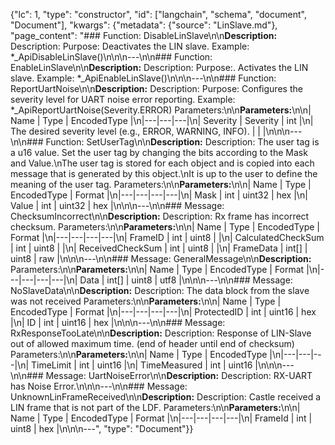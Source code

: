 {"lc": 1, "type": "constructor", "id": ["langchain", "schema", "document", "Document"], "kwargs": {"metadata": {"source": "LinSlave.md"}, "page_content": "### Function: DisableLinSlave\n\n**Description:** Description: Purpose: Deactivates the LIN slave. Example: *_ApiDisableLinSlave()\n\n\n---\n\n### Function: EnableLinSlave\n\n**Description:** Description: Purpose:. Activates the LIN slave. Example: *_ApiEnableLinSlave()\n\n\n---\n\n### Function: ReportUartNoise\n\n**Description:** Description: Purpose: Configures the severity level for UART noise error reporting. Example: *_ApiReportUartNoise(Severity.ERROR) Parameters:\n\n**Parameters:**\n\n| Name | Type | EncodedType |\n|---|---|---|\n| Severity | Severity | int |\n| The desired severity level (e.g., ERROR, WARNING, INFO). |  |  |\n\n\n---\n\n### Function: SetUserTag\n\n**Description:** Description: The user tag is a u16 value. Set the user tag by changing the bits according to the Mask and Value.\nThe user tag is stored for each object and is copied into each message that is generated by this object.\nIt is up to the user to define the meaning of the user tag. Parameters:\n\n**Parameters:**\n\n| Name | Type | EncodedType | Format |\n|---|---|---|---|\n| Mask | int | uint32 | hex |\n| Value | int | uint32 | hex |\n\n\n---\n\n### Message: ChecksumIncorrect\n\n**Description:** Description: Rx frame has incorrect checksum. Parameters:\n\n**Parameters:**\n\n| Name | Type | EncodedType | Format |\n|---|---|---|---|\n| FrameID | int | uint8 |  |\n| CalculatedCheckSum | int | uint8 |  |\n| ReceivedCheckSum | int | uint8 |  |\n| FrameData | int[] | uint8 | raw |\n\n\n---\n\n### Message: GeneralMessage\n\n**Description:** Parameters:\n\n**Parameters:**\n\n| Name | Type | EncodedType | Format |\n|---|---|---|---|\n| Data | int[] | uint8 | utf8 |\n\n\n---\n\n### Message: NoSlaveData\n\n**Description:** Description: The data block from the slave was not received Parameters:\n\n**Parameters:**\n\n| Name | Type | EncodedType | Format |\n|---|---|---|---|\n| ProtectedID | int | uint16 | hex |\n| ID | int | uint16 | hex |\n\n\n---\n\n### Message: RxResponseTooLate\n\n**Description:** Description: Response of LIN-Slave out of allowed maximum time. (end of header until end of checksum) Parameters:\n\n**Parameters:**\n\n| Name | Type | EncodedType |\n|---|---|---|\n| TimeLimit | int | uint16 |\n| TimeMeasured | int | uint16 |\n\n\n---\n\n### Message: UartNoiseError\n\n**Description:** Description: RX-UART has Noise Error.\n\n\n---\n\n### Message: UnknownLinFrameReceived\n\n**Description:** Description: Castle received a LIN frame that is not part of the LDF. Parameters:\n\n**Parameters:**\n\n| Name | Type | EncodedType | Format |\n|---|---|---|---|\n| FrameId | int | uint8 | hex |\n\n\n---", "type": "Document"}}